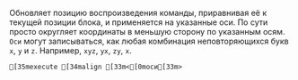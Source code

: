 Обновляет позицию воспроизведения команды, приравнивая её к текущей позиции блока, и применяется на указанные оси.
По сути просто округляет координаты в меньшую сторону по указанным осям.
`Оси` могут записываться, как любая комбинация неповторяющихся букв `x`, `y` и `z`. Например, `xyz`, `yx`, `zy`, `x`.
```ansi
[35mexecute [34malign [33m<[0mоси[33m>
```